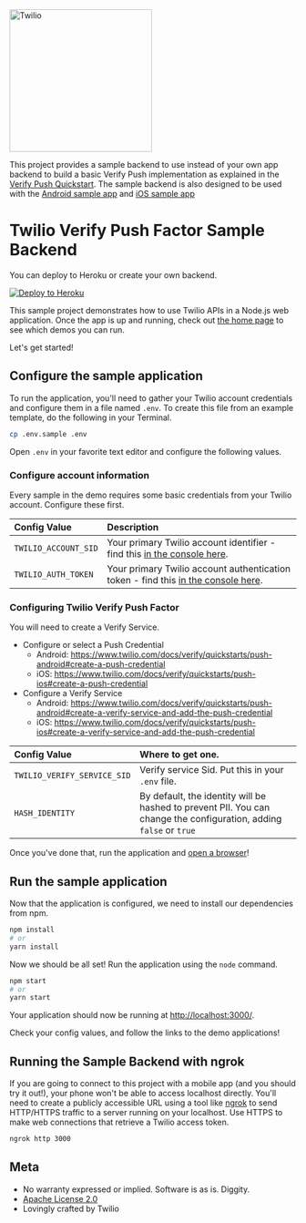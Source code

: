 <a href="https://www.twilio.com">
  <img src="https://static0.twilio.com/marketing/bundles/marketing/img/logos/wordmark-red.svg" alt="Twilio" width="250" />
</a>

This project provides a sample backend to use instead of your own app backend to build a basic Verify Push implementation as explained in the [Verify Push Quickstart](https://www.twilio.com/docs/verify/quickstarts/push-android). The sample backend is also designed to be used with the [Android sample app](https://github.com/twilio/twilio-verify-android/blob/main/README.md#UsingSampleApp) and [iOS sample app](https://github.com/twilio/twilio-verify-ios/blob/main/README.md#UsingSampleApp) 

# Twilio Verify Push Factor Sample Backend

You can deploy to Heroku or create your own backend.

[![Deploy to Heroku](https://www.herokucdn.com/deploy/button.svg)](https://heroku.com/deploy?template=https://github.com/twilio/verify-push-sample-backend/tree/main)

This sample project demonstrates how to use Twilio APIs in a Node.js web
application. Once the app is up and running, check out [the home page](http://localhost:3000)
to see which demos you can run.

Let's get started!

## Configure the sample application

To run the application, you'll need to gather your Twilio account credentials and configure them
in a file named `.env`. To create this file from an example template, do the following in your
Terminal.

```bash
cp .env.sample .env
```

Open `.env` in your favorite text editor and configure the following values.

### Configure account information

Every sample in the demo requires some basic credentials from your Twilio account. Configure these first.

| Config Value         | Description                                                                                                           |
| :------------------- | :-------------------------------------------------------------------------------------------------------------------- |
| `TWILIO_ACCOUNT_SID` | Your primary Twilio account identifier - find this [in the console here](https://www.twilio.com/console).             |
| `TWILIO_AUTH_TOKEN`  | Your primary Twilio account authentication token - find this [in the console here](https://www.twilio.com/console).   |

### Configuring Twilio Verify Push Factor

You will need to create a Verify Service.

* Configure or select a Push Credential
  * Android: https://www.twilio.com/docs/verify/quickstarts/push-android#create-a-push-credential
  * iOS: https://www.twilio.com/docs/verify/quickstarts/push-ios#create-a-push-credential
* Configure a Verify Service
  * Android: https://www.twilio.com/docs/verify/quickstarts/push-android#create-a-verify-service-and-add-the-push-credential
  * iOS: https://www.twilio.com/docs/verify/quickstarts/push-ios#create-a-verify-service-and-add-the-push-credential

| Config Value                | Where to get one.                                                                                                      |
| :-------------------------- | :--------------------------------------------------------------------------------------------------------------------- |
| `TWILIO_VERIFY_SERVICE_SID` | Verify service Sid. Put this in your `.env` file. |
| `HASH_IDENTITY` | By default, the identity will be hashed to prevent PII. You can change the configuration, adding `false` or `true` |

Once you've done that, run the application and [open a browser](localhost:3000/)!

## Run the sample application

Now that the application is configured, we need to install our dependencies from npm.

```bash
npm install
# or
yarn install
```

Now we should be all set! Run the application using the `node` command.

```bash
npm start
# or
yarn start
```

Your application should now be running at [http://localhost:3000/](http://localhost:3000/).

Check your config values, and follow the links to the demo applications!

## Running the Sample Backend with ngrok

If you are going to connect to this project with a mobile app (and you should try it out!), your phone won't be able to access localhost directly. You'll need to create a publicly accessible URL using a tool like [ngrok](https://ngrok.com/) to send HTTP/HTTPS traffic to a server running on your localhost. Use HTTPS to make web connections that retrieve a Twilio access token.

```bash
ngrok http 3000
```

## Meta

- No warranty expressed or implied. Software is as is. Diggity.
- [Apache License 2.0](LICENSE)
- Lovingly crafted by Twilio
